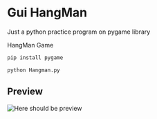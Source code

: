 # Gui HangMan

Just a python practice program on pygame library

HangMan Game

```bash
pip install pygame

python Hangman.py
```

## Preview

![Here should be preview](https://github.com/niksingh710/learn/blob/master/Python/Minesweeper/preview.png)
